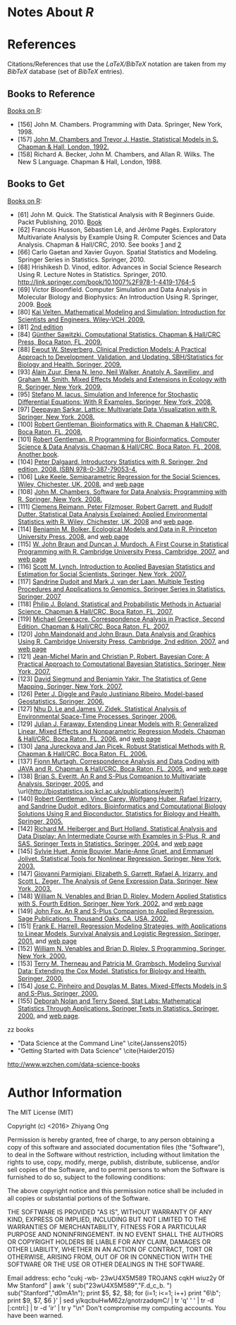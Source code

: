 #	Notes About *R*


















#	References

Citations/References that use the *LaTeX/BibTeX* notation are taken
	from my *BibTeX* database (set of *BibTeX* entries).



##	Books to Reference

[Books on R](https://www.r-project.org/doc/bib/R-books.html):
+ [156] John M. Chambers. Programming with Data. Springer, New York, 1998.
+ [157] [John M. Chambers and Trevor J. Hastie. Statistical Models in S. Chapman & Hall, London, 1992.](https://www.crcpress.com/Statistical-Models-in-S/Chambers-Hastie/p/book/9780412830402)
+ [158] Richard A. Becker, John M. Chambers, and Allan R. Wilks. The New S Language. Chapman & Hall, London, 1988.
















##	Books to Get

[Books on R](https://www.r-project.org/doc/bib/R-books.html):
+ [61] John M. Quick. The Statistical Analysis with R Beginners Guide. Packt Publishing, 2010. [Book](https://www.packtpub.com/big-data-and-business-intelligence/statistical-analysis-r)
+ [62] Francois Husson, Sébastien Lê, and Jérôme Pagès. Exploratory Multivariate Analysis by Example Using R. Computer Sciences and Data Analysis. Chapman & Hall/CRC, 2010. See books [1](https://www.crcpress.com/Exploratory-Multivariate-Analysis-by-Example-Using-R/Husson-Le-Pages/p/book/9781439835807) and [2](http://factominer.free.fr/book/)
+ [66] Carlo Gaetan and Xavier Guyon. Spatial Statistics and Modeling. Springer Series in Statistics. Springer, 2010.
+ [68] Hrishikesh D. Vinod, editor. Advances in Social Science Research Using R. Lecture Notes in Statistics. Springer, 2010. http://link.springer.com/book/10.1007%2F978-1-4419-1764-5
+ [69] Victor Bloomfield. Computer Simulation and Data Analysis in Molecular Biology and Biophysics: An Introduction Using R. Springer, 2009. [Book](http://link.springer.com/book/10.1007%2F978-1-4419-0083-8)
+ [80] [Kai Velten. Mathematical Modeling and Simulation: Introduction for Scientists and Engineers. Wiley-VCH, 2009.](http://www.wiley.com/WileyCDA/WileyTitle/productCd-3527407588.html)
+ [81] [2nd edition](http://link.springer.com/book/10.1007%2F978-0-387-92298-0) 
+ [84] [Günther Sawitzki. Computational Statistics. Chapman & Hall/CRC Press, Boca Raton, FL, 2009.](https://www.crcpress.com/Computational-Statistics-An-Introduction-to-R/Sawitzki/p/book/9781420086782)
+ [88] [Ewout W. Steyerberg. Clinical Prediction Models: A Practical Approach to Development, Validation, and Updating. SBH/Statistics for Biology and Health. Springer, 2009.](http://link.springer.com/book/10.1007%2F978-0-387-77244-8) 
+ [93] [Alain Zuur, Elena N. Ieno, Neil Walker, Anatoly A. Saveiliev, and Graham M. Smith. Mixed Effects Models and Extensions in Ecology with R. Springer, New York, 2009.](http://link.springer.com/book/10.1007%2F978-0-387-87458-6)
+ [95] [Stefano M. Iacus. Simulation and Inference for Stochastic Differential Equations: With R Examples. Springer, New York, 2008.](http://link.springer.com/book/10.1007%2F978-0-387-75839-8)
+ [97] [Deepayan Sarkar. Lattice: Multivariate Data Visualization with R. Springer, New York, 2008.](http://link.springer.com/book/10.1007%2F978-0-387-75969-2)
+ [100] [Robert Gentleman. Bioinformatics with R. Chapman & Hall/CRC, Boca Raton, FL, 2008.]()
+ [101] [Robert Gentleman. R Programming for Bioinformatics. Computer Science & Data Analysis. Chapman & Hall/CRC, Boca Raton, FL, 2008.](http://master.bioconductor.org/help/publications/books/r-programming-for-bioinformatics/) [Another book](https://www.crcpress.com/R-Programming-for-Bioinformatics/Gentleman/p/book/9781420063677).
+ [104] [Peter Dalgaard. Introductory Statistics with R. Springer, 2nd edition, 2008. ISBN 978-0-387-79053-4.](http://link.springer.com/book/10.1007%2F978-0-387-79054-1)
+ [106] [Luke Keele. Semiparametric Regression for the Social Sciences. Wiley, Chichester, UK, 2008.](http://www.wiley.com/WileyCDA/WileyTitle/productCd-0470319917.html) and [web page](http://lukekeele.com)
+ [108] [John M. Chambers. Software for Data Analysis: Programming with R. Springer, New York, 2008.](http://link.springer.com/book/10.1007%2F978-0-387-75936-4)
+ [111] [Clemens Reimann, Peter Filzmoser, Robert Garrett, and Rudolf Dutter. Statistical Data Analysis Explained: Applied Environmental Statistics with R. Wiley, Chichester, UK, 2008](http://www.wiley.com/WileyCDA/WileyTitle/productCd-047098581X.html) and [web page](http://www.statistik.tuwien.ac.at/StatDA/).
+ [114] [Benjamin M. Bolker. Ecological Models and Data in R. Princeton University Press, 2008.](http://press.princeton.edu/titles/8709.html) and [web page](http://ms.mcmaster.ca/~bolker/emdbook/)
+ [115] [W. John Braun and Duncan J. Murdoch. A First Course in Statistical Programming with R. Cambridge University Press, Cambridge, 2007.](http://www.cambridge.org/us/catalogue/catalogue.asp?isbn=9780521872652) and [web page](http://www.stats.uwo.ca/faculty/braun/statprog/)
+ [116] [Scott M. Lynch. Introduction to Applied Bayesian Statistics and Estimation for Social Scientists. Springer, New York, 2007.](http://link.springer.com/book/10.1007%2F978-0-387-71265-9)
+ [117] [Sandrine Dudoit and Mark J. van der Laan. Multiple Testing Procedures and Applications to Genomics. Springer Series in Statistics. Springer, 2007](http://link.springer.com/book/10.1007%2F978-0-387-49317-6)
+ [118] [Philip J. Boland. Statistical and Probabilistic Methods in Actuarial Science. Chapman & Hall/CRC, Boca Raton, FL, 2007.](https://www.crcpress.com/Statistical-and-Probabilistic-Methods-in-Actuarial-Science/Boland/p/book/9781584886952)
+ [119] [Michael Greenacre. Correspondence Analysis in Practice, Second Edition. Chapman & Hall/CRC, Boca Raton, FL, 2007.](https://www.crcpress.com/Correspondence-Analysis-in-Practice-Second-Edition/Greenacre/p/book/9781584886167)
+ [120] [John Maindonald and John Braun. Data Analysis and Graphics Using R. Cambridge University Press, Cambridge, 2nd edition, 2007.](http://www.cambridge.org/at/academic/subjects/statistics-probability/computational-statistics-machine-learning-and-information-sc/data-analysis-and-graphics-using-r-example-based-approach-2nd-edition/) and [web page](http://maths-people.anu.edu.au/~johnm/r-book/daagur3.html)
+ [121] [Jean-Michel Marin and Christian P. Robert. Bayesian Core: A Practical Approach to Computational Bayesian Statistics. Springer, New York, 2007.](http://link.springer.com/book/10.1007%2F978-0-387-38983-7)
+ [123] [David Siegmund and Benjamin Yakir. The Statistics of Gene Mapping. Springer, New York, 2007.](http://link.springer.com/book/10.1007%2F978-0-387-49686-3)
+ [126] [Peter J. Diggle and Paulo Justiniano Ribeiro. Model-based Geostatistics. Springer, 2006.](http://link.springer.com/book/10.1007%2F978-0-387-48536-2)
+ [127] [Nhu D. Le and James V. Zidek. Statistical Analysis of Environmental Space-Time Processes. Springer, 2006.](http://link.springer.com/book/10.1007%2F0-387-35429-8)
+ [129] [Julian J. Faraway. Extending Linear Models with R: Generalized Linear, Mixed Effects and Nonparametric Regression Models. Chapman & Hall/CRC, Boca Raton, FL, 2006.](https://www.crcpress.com/Extending-the-Linear-Model-with-R-Generalized-Linear-Mixed-Effects-and/Faraway/p/book/9781584884248) and [web page](http://www.maths.bath.ac.uk/~jjf23/ELM/)
+ [130] [Jana Jureckova and Jan Picek. Robust Statistical Methods with R. Chapman & Hall/CRC, Boca Raton, FL, 2006.](https://www.crcpress.com/Robust-Statistical-Methods-with-R/Jureckova-Picek/p/book/9781584884545)
+ [137] [Fionn Murtagh. Correspondence Analysis and Data Coding with JAVA and R. Chapman & Hall/CRC, Boca Raton, FL, 2005.](https://www.crcpress.com/Correspondence-Analysis-and-Data-Coding-with-Java-and-R/Murtagh/p/book/9781420034943) and [web page](http://www.multiresolutions.com/home/)
+ [138] [Brian S. Everitt. An R and S-Plus Companion to Multivariate Analysis. Springer, 2005.](http://link.springer.com/book/10.1007%2Fb138954) and \url{http://biostatistics.iop.kcl.ac.uk/publications/everitt/}
+ [140] [Robert Gentleman, Vince Carey, Wolfgang Huber, Rafael Irizarry, and Sandrine Dudoit, editors. Bioinformatics and Computational Biology Solutions Using R and Bioconductor. Statistics for Biology and Health. Springer, 2005.](http://link.springer.com/book/10.1007%2F0-387-29362-0)
+ [142] [Richard M. Heiberger and Burt Holland. Statistical Analysis and Data Display: An Intermediate Course with Examples in S-Plus, R, and SAS. Springer Texts in Statistics. Springer, 2004.](http://link.springer.com/book/10.1007%2F978-1-4757-4284-8) and [web page](http://astro.temple.edu/~rmh/HH/)
+ [145] [Sylvie Huet, Annie Bouvier, Marie-Anne Gruet, and Emmanuel Jolivet. Statistical Tools for Nonlinear Regression. Springer, New York, 2003.](http://link.springer.com/book/10.1007%2Fb97288)
+ [147] [Giovanni Parmigiani, Elizabeth S. Garrett, Rafael A. Irizarry, and Scott L. Zeger. The Analysis of Gene Expression Data. Springer, New York, 2003.](http://link.springer.com/book/10.1007%2Fb97411)
+ [148] [William N. Venables and Brian D. Ripley. Modern Applied Statistics with S. Fourth Edition. Springer, New York, 2002.](http://link.springer.com/book/10.1007%2F978-0-387-21706-2) and [web page](http://www.stats.ox.ac.uk/pub/MASS4/)
+ [149] [John Fox. An R and S-Plus Companion to Applied Regression. Sage Publications, Thousand Oaks, CA, USA, 2002.](http://socserv.socsci.mcmaster.ca/jfox/Books/Companion/index.html)
+ [151] [Frank E. Harrell. Regression Modeling Strategies, with Applications to Linear Models, Survival Analysis and Logistic Regression. Springer, 2001.](http://link.springer.com/book/10.1007%2F978-3-319-19425-7) and [web page](http://biostat.mc.vanderbilt.edu/wiki/Main/RmS)
+ [152] [William N. Venables and Brian D. Ripley. S Programming. Springer, New York, 2000.](http://link.springer.com/book/10.1007%2F978-0-387-21856-4)
+ [153] [Terry M. Therneau and Patricia M. Grambsch. Modeling Survival Data: Extending the Cox Model. Statistics for Biology and Health. Springer, 2000. ](http://link.springer.com/book/10.1007%2F978-1-4757-3294-8)
+ [154] [Jose C. Pinheiro and Douglas M. Bates. Mixed-Effects Models in S and S-Plus. Springer, 2000.](http://link.springer.com/book/10.1007%2Fb98882)
+ [155] [Deborah Nolan and Terry Speed. Stat Labs: Mathematical Statistics Through Applications. Springer Texts in Statistics. Springer, 2000.](http://link.springer.com/book/10.1007%2Fb98875) and [web page](http://www.stat.berkeley.edu/~statlabs/).













zz books
+ "Data Science at the Command Line" \cite{Janssens2015}
+ "Getting Started with Data Science" \cite{Haider2015}
 
http://www.wzchen.com/data-science-books 
 
 


















#	Author Information

The MIT License (MIT)

Copyright (c) <2016> Zhiyang Ong

Permission is hereby granted, free of charge, to any person obtaining a copy of this software and associated documentation files (the "Software"), to deal in the Software without restriction, including without limitation the rights to use, copy, modify, merge, publish, distribute, sublicense, and/or sell copies of the Software, and to permit persons to whom the Software is furnished to do so, subject to the following conditions:

The above copyright notice and this permission notice shall be included in all copies or substantial portions of the Software.

THE SOFTWARE IS PROVIDED "AS IS", WITHOUT WARRANTY OF ANY KIND, EXPRESS OR IMPLIED, INCLUDING BUT NOT LIMITED TO THE WARRANTIES OF MERCHANTABILITY, FITNESS FOR A PARTICULAR PURPOSE AND NONINFRINGEMENT. IN NO EVENT SHALL THE AUTHORS OR COPYRIGHT HOLDERS BE LIABLE FOR ANY CLAIM, DAMAGES OR OTHER LIABILITY, WHETHER IN AN ACTION OF CONTRACT, TORT OR OTHERWISE, ARISING FROM, OUT OF OR IN CONNECTION WITH THE SOFTWARE OR THE USE OR OTHER DEALINGS IN THE SOFTWARE.

Email address: echo "cukj -wb- 23wU4X5M589 TROJANS cqkH wiuz2y 0f Mw Stanford" | awk '{ sub("23wU4X5M589","F.d_c_b. ") sub("Stanford","d0mA1n"); print $5, $2, $8; for (i=1; i<=1; i++) print "6\b"; print $9, $7, $6 }' | sed y/kqcbuHwM62z/gnotrzadqmC/ | tr 'q' ' ' | tr -d [:cntrl:] | tr -d 'ir' | tr y "\n"		Don't compromise my computing accounts. You have been warned.


